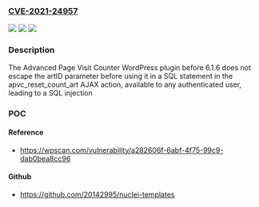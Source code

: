 ### [CVE-2021-24957](https://cve.mitre.org/cgi-bin/cvename.cgi?name=CVE-2021-24957)
![](https://img.shields.io/static/v1?label=Product&message=Advanced%20Page%20Visit%20Counter%20%E2%80%93%20Advanced%20WordPress%20Visit%20Counter&color=blue)
![](https://img.shields.io/static/v1?label=Version&message=6.1.6%3C%206.1.6%20&color=brighgreen)
![](https://img.shields.io/static/v1?label=Vulnerability&message=CWE-89%20SQL%20Injection&color=brighgreen)

### Description

The Advanced Page Visit Counter WordPress plugin before 6.1.6 does not escape the artID parameter before using it in a SQL statement in the apvc_reset_count_art AJAX action, available to any authenticated user, leading to a SQL injection

### POC

#### Reference
- https://wpscan.com/vulnerability/a282606f-6abf-4f75-99c9-dab0bea8cc96

#### Github
- https://github.com/20142995/nuclei-templates

